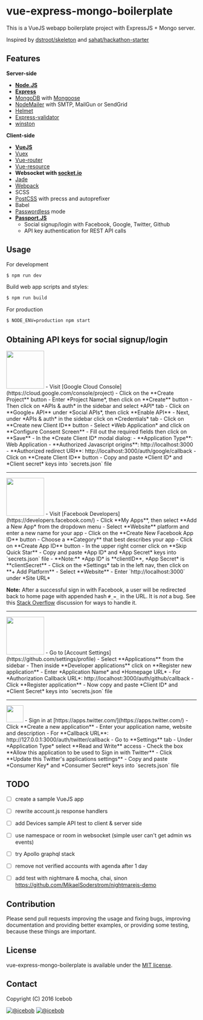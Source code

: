 # vue-express-mongo-boilerplate #
This is a VueJS webapp boilerplate project with ExpressJS + Mongo server.

Inspired by [dstroot/skeleton](https://github.com/dstroot/skeleton) and [sahat/hackathon-starter](https://github.com/sahat/hackathon-starter)

## Features
**Server-side**
* **[Node.JS](https://nodejs.org)**
* **[Express](https://github.com/expressjs/express)**
* [MongoDB](https://www.mongodb.com/) with [Mongoose](https://github.com/Automattic/mongoose)
* [NodeMailer](https://github.com/nodemailer/nodemailer) with SMTP, MailGun or SendGrid
* [Helmet](https://github.com/helmetjs/helmet)
* [Express-validator](https://github.com/ctavan/express-validator)
* [winston](https://github.com/winstonjs/winston)

**Client-side**
* **[VueJS](https://github.com/vuejs/vue)**
* [Vuex](https://github.com/vuejs/vuex)
* [Vue-router](https://github.com/vuejs/vue-router)
* [Vue-resource](https://github.com/vuejs/vue-resource)
* **Websocket with [socket.io](https://github.com/socketio/socket.io)**
* [Jade](https://github.com/pugjs/pug)
* [Webpack](https://github.com/webpack/webpack)
* SCSS
* [PostCSS](https://github.com/postcss/postcss) with precss and autoprefixer
* Babel
* [Passwordless](https://www.sitepoint.com/passwordless-authentication-works/) mode
* **[Passport.JS](http://passportjs.org/)**
	* Social signup/login with Facebook, Google, Twitter, Github
	* API key authentication for REST API calls

## Usage
For development
```bash
$ npm run dev
```

Build web app scripts and styles:
```bash
$ npm run build
```

For production
```bash
$ NODE_ENV=production npm start
```


## Obtaining API keys for social signup/login

<img src="https://upload.wikimedia.org/wikipedia/commons/thumb/2/2f/Google_2015_logo.svg/1000px-Google_2015_logo.svg.png" width="100">
- Visit [Google Cloud Console](https://cloud.google.com/console/project)
- Click on the **Create Project** button
- Enter *Project Name*, then click on **Create** button
- Then click on *APIs & auth* in the sidebar and select *API* tab
- Click on **Google+ API** under *Social APIs*, then click **Enable API**
- Next, under *APIs & auth* in the sidebar click on *Credentials* tab
- Click on **Create new Client ID** button
- Select *Web Application* and click on **Configure Consent Screen**
- Fill out the required fields then click on **Save**
- In the *Create Client ID* modal dialog:
 - **Application Type**: Web Application
 - **Authorized Javascript origins**: http://localhost:3000
 - **Authorized redirect URI**: http://localhost:3000/auth/google/callback
- Click on **Create Client ID** button
- Copy and paste *Client ID* and *Client secret* keys into `secrets.json` file

<hr>

<img src="http://www.doit.ba/img/facebook.jpg" width="100">
- Visit [Facebook Developers](https://developers.facebook.com/)
- Click **My Apps**, then select **Add a New App* from the dropdown menu
- Select **Website** platform and enter a new name for your app
- Click on the **Create New Facebook App ID** button
- Choose a **Category** that best describes your app
- Click on **Create App ID** button
- In the upper right corner click on **Skip Quick Star**
- Copy and paste *App ID* and *App Secret* keys into `secrets.json` file
 - **Note:** *App ID* is **clientID**, *App Secret* is **clientSecret**
- Click on the *Settings* tab in the left nav, then click on **+ Add Platform**
- Select **Website**
- Enter `http://localhost:3000` under *Site URL*

**Note:** After a successful sign in with Facebook, a user will be redirected back to home page with appended hash `#_=_` in the URL. It is *not* a bug. See this [Stack Overflow](https://stackoverflow.com/questions/7131909/facebook-callback-appends-to-return-url) discussion for ways to handle it.

<hr>

<img src="https://github.global.ssl.fastly.net/images/modules/logos_page/GitHub-Logo.png" width="100">
- Go to [Account Settings](https://github.com/settings/profile)
- Select **Applications** from the sidebar
- Then inside **Developer applications** click on **Register new application**
- Enter *Application Name* and *Homepage URL*
- For *Authorization Callback URL*: http://localhost:3000/auth/github/callback
- Click **Register application**
- Now copy and paste *Client ID* and *Client Secret* keys into `secrets.json` file

<hr>

<img src="https://g.twimg.com/ios_homescreen_icon.png" width="45">
- Sign in at [https://apps.twitter.com/](https://apps.twitter.com/)
- Click **Create a new application**
- Enter your application name, website and description
- For **Callback URL**: http://127.0.0.1:3000/auth/twitter/callback
- Go to **Settings** tab
- Under *Application Type* select **Read and Write** access
- Check the box **Allow this application to be used to Sign in with Twitter**
- Click **Update this Twitter's applications settings**
- Copy and paste *Consumer Key* and *Consumer Secret* keys into `secrets.json` file

## TODO
* [ ] create a sample VueJS app
* [ ] rewrite account.js response handlers
* [ ] add Devices sample API test to client & server side
* [ ] use namespace or room in websocket (simple user can't get admin ws events)
* [ ] try Apollo graphql stack
* [ ] remove not verified accounts with agenda after 1 day
* [ ] add test with nightmare & mocha, chai, sinon
		https://github.com/MikaelSoderstrom/nightmarejs-demo


## Contribution
Please send pull requests improving the usage and fixing bugs, improving documentation and providing better examples, or providing some testing, because these things are important.

## License
vue-express-mongo-boilerplate is available under the [MIT license](https://tldrlegal.com/license/mit-license).

## Contact

Copyright (C) 2016 Icebob

[![@icebob](https://img.shields.io/badge/github-icebob-green.svg)](https://github.com/icebob) [![@icebob](https://img.shields.io/badge/twitter-Icebobcsi-blue.svg)](https://twitter.com/Icebobcsi)
